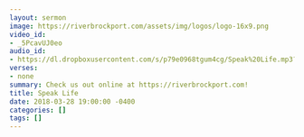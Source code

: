 ```yaml
---
layout: sermon
image: https://riverbrockport.com/assets/img/logos/logo-16x9.png
video_id:
- _5PcavUJ0eo
audio_id:
- https://dl.dropboxusercontent.com/s/p79e0968tgum4cg/Speak%20Life.mp3?dl=0
verses:
- none
summary: Check us out online at https://riverbrockport.com!
title: Speak Life
date: 2018-03-28 19:00:00 -0400
categories: []
tags: []
---
```

